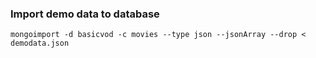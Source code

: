 ### Import demo data to database

    mongoimport -d basicvod -c movies --type json --jsonArray --drop < demodata.json